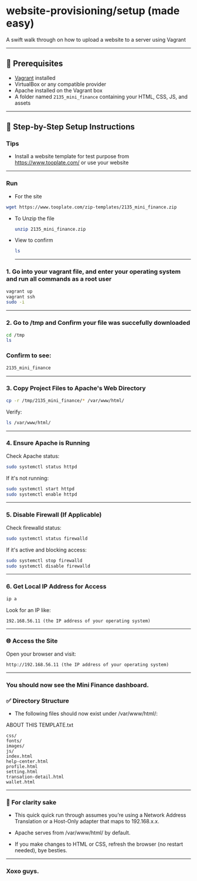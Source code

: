 # website-provisioning/setup (made easy)

A swift walk through on how to upload a website to a server using Vagrant

---

## 🧰 Prerequisites

- [Vagrant](https://www.vagrantup.com/) installed  
- VirtualBox or any compatible provider  
- Apache installed on the Vagrant box  
- A folder named `2135_mini_finance` containing your HTML, CSS, JS, and assets  

---


## 🚀 Step-by-Step Setup Instructions

### Tips

- Install a website template for test purpose from https://www.tooplate.com/ or use your website

---


### Run

- For the site
  
``` bash
wget https://www.tooplate.com/zip-templates/2135_mini_finance.zip
```

- To Unzip the file

  ``` bash
  unzip 2135_mini_finance.zip
  ```

- View to confirm

  ```bash
  ls
  ```

  ---


### 1. Go into your vagrant file, and enter your operating system and run all commands as a root user

```bash
vagrant up
vagrant ssh
sudo -i
```
---


### 2. Go to /tmp and Confirm your file was succefully downloaded

```bash
cd /tmp
ls
```
### Confirm to see:

```bash
2135_mini_finance
```

---


### 3. Copy Project Files to Apache's Web Directory
```bash
cp -r /tmp/2135_mini_finance/* /var/www/html/
```

Verify:

```bash
ls /var/www/html/
```
---


### 4. Ensure Apache is Running
Check Apache status:

```bash
sudo systemctl status httpd
```
If it's not running:

```bash
sudo systemctl start httpd
sudo systemctl enable httpd
```
---


### 5. Disable Firewall (If Applicable)
Check firewalld status:

```bash
sudo systemctl status firewalld
```

If it's active and blocking access:

```bash
sudo systemctl stop firewalld
sudo systemctl disable firewalld
```
---


### 6. Get Local IP Address for Access

```bash
ip a
```

Look for an IP like:

```text
192.168.56.11 (the IP address of your operating system)
```
---



### 🌐 Access the Site
Open your browser and visit:

```
http://192.168.56.11 (the IP address of your operating system)
```
---



### You should now see the Mini Finance dashboard.
### ✅ Directory Structure

- The following files should now exist under /var/www/html/:



ABOUT THIS TEMPLATE.txt
```
css/
fonts/
images/
js/
index.html
help-center.html
profile.html
setting.html
transation-detail.html
wallet.html
```
---


### 📌 For clarity sake

- This quick quick run through assumes you’re using a Network Address Translation or a Host-Only adapter that maps to 192.168.x.x.

- Apache serves from /var/www/html/ by default.

- If you make changes to HTML or CSS, refresh the browser (no restart needed), bye besties.

---



### Xoxo guys.
